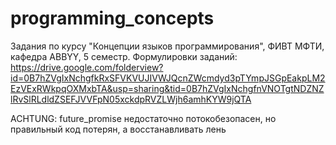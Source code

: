 # programming_concepts

Задания по курсу "Концепции языков программирования", ФИВТ МФТИ, кафедра ABBYY, 5 семестр.
Формулировки заданий: https://drive.google.com/folderview?id=0B7hZVgIxNchgfkRxSFVKVUJIVWJQcnZWcmdyd3pTYmpJSGpEakpLM2EzVExRWkpqOXMxbTA&usp=sharing&tid=0B7hZVgIxNchgfnVNOTgtNDZNZlRvSlRLdldZSEFJVVFpN05xckdpRVZLWjh6amhKYW9jQTA

ACHTUNG: future_promise недостаточно потокобезопасен, но правильный код потерян, а восстанавливать лень
